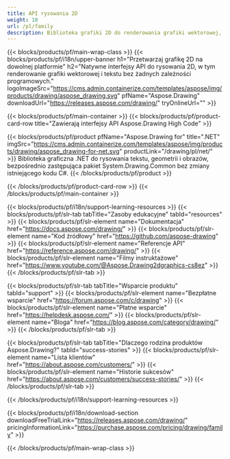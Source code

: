 ```yaml
---
title: API rysowania 2D
weight: 10
url: /pl/family
description: Biblioteka grafiki 2D do renderowania grafiki wektorowej, wyświetlania tekstu i zapisywania wyników rysunków w powszechnie używanych formatach plików graficznych
---
```


{{< blocks/products/pf/main-wrap-class >}}
{{< blocks/products/pf/i18n/upper-banner h1="Przetwarzaj grafikę 2D na dowolnej platformie" h2="Natywne interfejsy API do rysowania 2D, w tym renderowanie grafiki wektorowej i tekstu bez żadnych zależności programowych." logoImageSrc="https://cms.admin.containerize.com/templates/aspose/img/products/drawing/aspose_drawing.svg" pfName="Aspose.Drawing" downloadUrl="https://releases.aspose.com/drawing/" tryOnlineUrl="" >}}

{{< blocks/products/pf/main-container >}}
{{< blocks/products/pf/product-card-row title="Zawierają interfejsy API Aspose.Drawing High Code" >}}

{{< blocks/products/pf/product pfName="Aspose.Drawing for" title=".NET" imgSrc="https://cms.admin.containerize.com/templates/aspose/img/products/drawing/aspose_drawing-for-net.svg" productLink="/drawing/pl/net/" >}}
Biblioteka graficzna .NET do rysowania tekstu, geometrii i obrazów, bezpośrednio zastępująca pakiet System.Drawing.Common bez zmiany istniejącego kodu C#.
{{< /blocks/products/pf/product >}}

{{< /blocks/products/pf/product-card-row >}}
{{< /blocks/products/pf/main-container >}}

{{< blocks/products/pf/i18n/support-learning-resources >}}
{{< blocks/products/pf/slr-tab tabTitle="Zasoby edukacyjne" tabId="resources" >}}
{{< blocks/products/pf/slr-element name="Dokumentacja" href="https://docs.aspose.com/drawing/" >}}
{{< blocks/products/pf/slr-element name="Kod źródłowy" href="https://github.com/aspose-drawing" >}}
{{< blocks/products/pf/slr-element name="Referencje API" href="https://reference.aspose.com/drawing/" >}}
{{< blocks/products/pf/slr-element name="Filmy instruktażowe" href="https://www.youtube.com/@Aspose.Drawing2dgraphics-cs8ez" >}}
{{< /blocks/products/pf/slr-tab >}}

{{< blocks/products/pf/slr-tab tabTitle="Wsparcie produktu" tabId="support" >}}
{{< blocks/products/pf/slr-element name="Bezpłatne wsparcie" href="https://forum.aspose.com/c/drawing" >}}
{{< blocks/products/pf/slr-element name="Płatne wsparcie" href="https://helpdesk.aspose.com/" >}}
{{< blocks/products/pf/slr-element name="Bloga" href="https://blog.aspose.com/category/drawing/" >}}
{{< /blocks/products/pf/slr-tab >}}

{{< blocks/products/pf/slr-tab tabTitle="Dlaczego rodzina produktów Aspose.Drawing?" tabId="success-stories" >}}
{{< blocks/products/pf/slr-element name="Lista klientów" href="https://about.aspose.com/customers/" >}}
{{< blocks/products/pf/slr-element name="Historie sukcesów" href="https://about.aspose.com/customers/success-stories/" >}}
{{< /blocks/products/pf/slr-tab >}}

{{< /blocks/products/pf/i18n/support-learning-resources >}}

{{< blocks/products/pf/i18n/download-section downloadFreeTrialLink="https://releases.aspose.com/drawing/" pricingInformationLink="https://purchase.aspose.com/pricing/drawing/family" >}}

{{< /blocks/products/pf/main-wrap-class >}}
